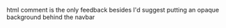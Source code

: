 html comment is the only feedback besides I'd suggest putting an opaque background behind the navbar